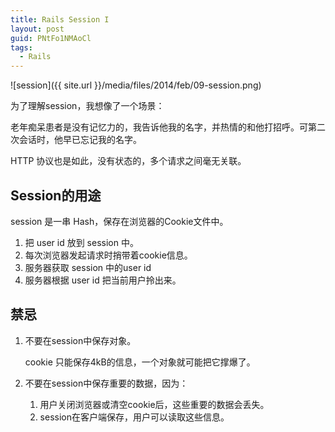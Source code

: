 ```yaml
---
title: Rails Session I
layout: post
guid: PNtFo1NMAoCl
tags:
  - Rails
---
```


<span class="image-800">![session]({{ site.url }}/media/files/2014/feb/09-session.png)</span>

为了理解session，我想像了一个场景：

老年痴呆患者是没有记忆力的，我告诉他我的名字，并热情的和他打招呼。可第二次会话时，他早已忘记我的名字。

HTTP 协议也是如此，没有状态的，多个请求之间毫无关联。

## Session的用途

session 是一串 Hash，保存在浏览器的Cookie文件中。

1. 把 user id 放到 session 中。
2. 每次浏览器发起请求时捎带着cookie信息。
3. 服务器获取 session 中的user id
4. 服务器根据 user id 把当前用户拎出来。


## 禁忌

1. 不要在session中保存对象。

    cookie 只能保存4kB的信息，一个对象就可能把它撑爆了。

2. 不要在session中保存重要的数据，因为：

    1. 用户关闭浏览器或清空cookie后，这些重要的数据会丢失。
    2. session在客户端保存，用户可以读取这些信息。
